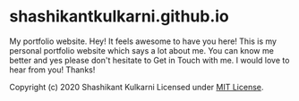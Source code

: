 # shashikantkulkarni.github.io

My portfolio website. Hey! It feels awesome to have you here! This is my personal portfolio website which says a lot about me. You can know me better and yes please don't hesitate to Get in Touch with me. I would love to hear from you! Thanks!

Copyright (c) 2020 Shashikant Kulkarni
Licensed under [MIT License](LICENSE).
